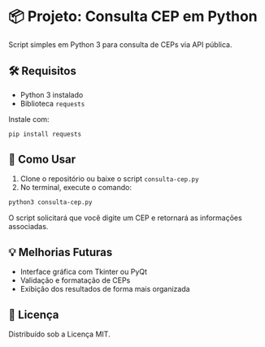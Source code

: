 # 📦 Projeto: Consulta CEP em Python

Script simples em Python 3 para consulta de CEPs via API pública.

## 🛠 Requisitos

- Python 3 instalado
- Biblioteca `requests`

Instale com:

```bash
pip install requests
```

## 🚀 Como Usar

1. Clone o repositório ou baixe o script `consulta-cep.py`
2. No terminal, execute o comando:

```bash
python3 consulta-cep.py
```

O script solicitará que você digite um CEP e retornará as informações associadas.

## 💡 Melhorias Futuras

- Interface gráfica com Tkinter ou PyQt
- Validação e formatação de CEPs
- Exibição dos resultados de forma mais organizada

## 📄 Licença

Distribuído sob a Licença MIT.
